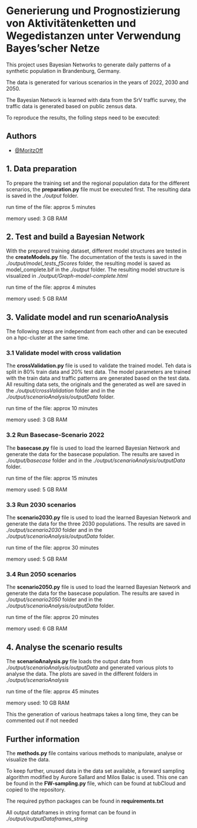 
# Generierung und Prognostizierung von Aktivitätenketten und Wegedistanzen unter Verwendung Bayes’scher Netze

This project uses Bayesian Networks to generate daily patterns of a synthetic population in Brandenburg, Germany.

The data is generated for various scenarios in the years of 2022, 2030 and 2050.

The Bayesian Network is learned with data from the SrV traffic survey, the traffic data is generated based on public zensus data.

To reproduce the results, the folling steps need to be executed:



## Authors

- [@MoritzOff](https://www.github.com/MoritzOff)


## 1. Data preparation
To prepare the training set and the regional population data for the different scenarios, the **preparation.py** file must be executed first. The resulting data is saved in the *./output* folder. 

run time of the file: approx 5 minutes

memory used: 3 GB RAM
## 2. Test and build a Bayesian Network
With the prepared training dataset, different model structures are tested in the **createModels.py** file. The documentation of the tests is saved in the *./output/model_tests_fScores* folder, the resulting model is saved as model_complete.bif in the *./output* folder. The resulting model structure is visualized in *./output/Graph-model-complete.html*

run time of the file: approx 4 minutes

memory used: 5 GB RAM
## 3. Validate model and run scenarioAnalysis
The following steps are independant from each other and can be executed on a hpc-cluster at the same time.
### 3.1 Validate model with cross validation
The **crossValidation.py** file is used to validate the trained model. Teh data is split in 80% train data and 20% test data. The model parameters are trained with the train data and traffic patterns are generated based on the test data. All resulting data sets, the originals and the generated as well are saved in the *./output/crossValidation* folder and in the *./output/scenarioAnalysis/outputData* folder.

run time of the file: approx 10 minutes

memory used: 3 GB RAM
### 3.2 Run Basecase-Scenario 2022
The **basecase.py** file is used to load the learned Bayesian Network and generate the data for the basecase population. The results are saved in *./output/basecase* folder and in the *./output/scenarioAnalysis/outputData* folder.

run time of the file: approx 15 minutes

memory used: 5 GB RAM
### 3.3 Run 2030 scenarios
The **scenario2030.py** file is used to load the learned Bayesian Network and generate the data for the three 2030 populations. The results are saved in *./output/scenario2030* folder and in the *./output/scenarioAnalysis/outputData* folder.

run time of the file: approx 30 minutes

memory used: 5 GB RAM
### 3.4 Run 2050 scenarios
The **scenario2050.py** file is used to load the learned Bayesian Network and generate the data for the basecase population. The results are saved in *./output/scenario2050* folder and in the *./output/scenarioAnalysis/outputData* folder.

run time of the file: approx 20 minutes

memory used: 6 GB RAM
## 4. Analyse the scenario results
The **scenarioAnalysis.py** file loads the output data from *./output/scenarioAnalysis/outputData* and generated various plots to analyse the data. The plots are saved in the different folders in *./output/scenarioAnalysis*

run time of the file: approx 45 minutes

memory used: 10 GB RAM

This the generation of various heatmaps takes a long time, they can be commented out if not needed
## Further information
The **methods.py** file contains various methods to manipulate, analyse or visualize the data. 

To keep further, unused data in the data set available, a forward sampling algorithm modified by Aurore Sallard and Milos Balac is used. This one can be found in the **FW-sampling.py** file, which can be found at tubCloud and copied to the repository.

The required python packages can be found in **requirements.txt**

All output dataframes in string format can be found in *./output/outputDataframes_string*
